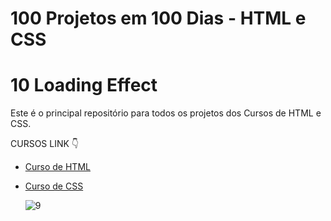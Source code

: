 # 100 Projetos em 100 Dias - HTML e CSS
# 10 Loading Effect 
Este é o principal repositório para todos os projetos dos Cursos de HTML e CSS.

CURSOS LINK 👇

-   [Curso de HTML](https://johnpires.com/cursos/html-tutorial/)
-   [Curso de CSS](https://johnpires.com/cursos/css-fundamentos-basicos/)


    ![9](https://user-images.githubusercontent.com/26515702/187817061-daac8dcd-3e91-48cc-9149-142d6406f359.png)